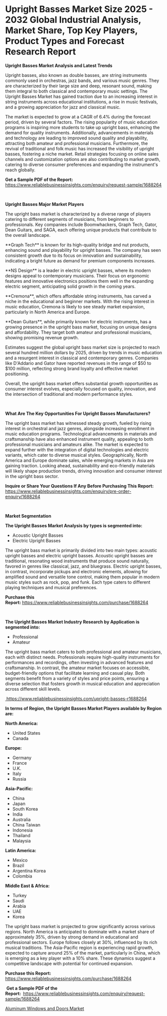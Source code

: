 <p><h1>Upright Basses Market Size 2025 - 2032 Global Industrial Analysis, Market Share, Top Key Players, Product Types and Forecast Research Report</h1></p><p><strong>Upright Basses Market Analysis and Latest Trends</strong></p>
<p><p>Upright basses, also known as double basses, are string instruments commonly used in orchestras, jazz bands, and various music genres. They are characterized by their large size and deep, resonant sound, making them integral to both classical and contemporary music settings. The Upright Basses Market has gained traction due to an increasing interest in string instruments across educational institutions, a rise in music festivals, and a growing appreciation for jazz and classical music.</p><p>The market is expected to grow at a CAGR of 6.4% during the forecast period, driven by several factors. The rising popularity of music education programs is inspiring more students to take up upright bass, enhancing the demand for quality instruments. Additionally, advancements in materials and technology are leading to improved sound quality and playability, attracting both amateur and professional musicians. Furthermore, the revival of traditional and folk music has increased the visibility of upright basses, fostering a niche market. Retail strategies focusing on online sales channels and customization options are also contributing to market growth, catering to diverse consumer preferences and expanding the instrument's reach globally.</p></p>
<p><strong>Get a Sample PDF of the Report:&nbsp;</strong> <a href="https://www.reliablebusinessinsights.com/enquiry/request-sample/1688264?utm_campaign=2185&utm_medium=2&utm_source=Github&utm_content=ia&utm_term=09022025&utm_id=upright-basses">https://www.reliablebusinessinsights.com/enquiry/request-sample/1688264</a></p>
<p>&nbsp;</p>
<p><strong>Upright Basses Major Market Players</strong></p>
<p><p>The upright bass market is characterized by a diverse range of players catering to different segments of musicians, from beginners to professionals. Key companies include Boomwhackers, Graph Tech, Gator, Dean Guitars, and SAGA, each offering unique products that contribute to the overall landscape.</p><p>**Graph Tech** is known for its high-quality bridge and nut products, enhancing sound and playability for upright basses. The company has seen consistent growth due to its focus on innovation and sustainability, indicating a bright future as demand for premium components increases.</p><p>**NS Design** is a leader in electric upright basses, where its modern designs appeal to contemporary musicians. Their focus on ergonomic features and innovative electronics positions them well in the expanding electric segment, anticipating solid growth in the coming years.</p><p>**Cremona**, which offers affordable string instruments, has carved a niche in the educational and beginner markets. With the rising interest in music education, Cremona is likely to see steady market expansion, particularly in North America and Europe.</p><p>**Dean Guitars**, while primarily known for electric instruments, has a growing presence in the upright bass market, focusing on unique designs and affordability. They target both amateur and professional musicians, showing promising revenue growth.</p><p>Estimates suggest the global upright bass market size is projected to reach several hundred million dollars by 2025, driven by trends in music education and a resurgent interest in classical and contemporary genres. Companies like D'Addario and Gator have reported revenues in the range of $50 to $100 million, reflecting strong brand loyalty and effective market positioning.</p><p>Overall, the upright bass market offers substantial growth opportunities as consumer interest evolves, especially focused on quality, innovation, and the intersection of traditional and modern performance styles.</p></p>
<p>&nbsp;</p>
<p><strong>What Are The Key Opportunities For Upright Basses Manufacturers?</strong></p>
<p><p>The upright bass market has witnessed steady growth, fueled by rising interest in orchestral and jazz genres, alongside increasing enrollment in music education programs. Technological advancements in materials and craftsmanship have also enhanced instrument quality, appealing to both professional musicians and amateurs alike. The market is expected to expand further with the integration of digital technologies and electric variants, which cater to diverse musical styles. Geographically, North America and Europe dominate sales, while emerging markets in Asia are gaining traction. Looking ahead, sustainability and eco-friendly materials will likely shape production trends, driving innovation and consumer interest in the upright bass sector.</p></p>
<p><strong>Inquire or Share Your Questions If Any Before Purchasing This Report:</strong> <a href="https://www.reliablebusinessinsights.com/enquiry/pre-order-enquiry/1688264?utm_campaign=2185&utm_medium=2&utm_source=Github&utm_content=ia&utm_term=09022025&utm_id=upright-basses">https://www.reliablebusinessinsights.com/enquiry/pre-order-enquiry/1688264</a></p>
<p>&nbsp;</p>
<p><strong>Market Segmentation</strong></p>
<p><strong>The Upright Basses Market Analysis by types is segmented into:</strong></p>
<p><ul><li>Acoustic Upright Basses</li><li>Electric Upright Basses</li></ul></p>
<p><p>The upright bass market is primarily divided into two main types: acoustic upright basses and electric upright basses. Acoustic upright basses are traditional, resonating wood instruments that produce sound naturally, favored in genres like classical, jazz, and bluegrass. Electric upright basses, in contrast, incorporate pickups and electronic elements, allowing for amplified sound and versatile tone control, making them popular in modern music styles such as rock, pop, and funk. Each type caters to different playing techniques and musical preferences.</p></p>
<p><strong>Purchase this Report:&nbsp;</strong><a href="https://www.reliablebusinessinsights.com/purchase/1688264?utm_campaign=2185&utm_medium=2&utm_source=Github&utm_content=ia&utm_term=09022025&utm_id=upright-basses">https://www.reliablebusinessinsights.com/purchase/1688264</a></p>
<p>&nbsp;</p>
<p><strong>The Upright Basses Market Industry Research by Application is segmented into:</strong></p>
<p><ul><li>Professional</li><li>Amateur</li></ul></p>
<p><p>The upright bass market caters to both professional and amateur musicians, each with distinct needs. Professionals require high-quality instruments for performances and recordings, often investing in advanced features and craftsmanship. In contrast, the amateur market focuses on accessible, budget-friendly options that facilitate learning and casual play. Both segments benefit from a variety of styles and price points, ensuring a diverse selection that fosters growth in musical education and appreciation across different skill levels.</p></p>
<p><a href="https://www.reliablebusinessinsights.com/upright-basses-r1688264?utm_campaign=2185&utm_medium=2&utm_source=Github&utm_content=ia&utm_term=09022025&utm_id=upright-basses">&nbsp;https://www.reliablebusinessinsights.com/upright-basses-r1688264</a></p>
<p><strong>In terms of Region, the Upright Basses Market Players available by Region are:</strong></p>
<p>
    <p> <strong> North America: </strong>
        <ul>
            <li>United States</li>
            <li>Canada</li>
        </ul>
        </p> 
    <p> <strong> Europe: </strong>
        <ul>
            <li>Germany</li>
            <li>France</li>
            <li>U.K.</li>
            <li>Italy</li>
            <li>Russia</li>
        </ul>
        </p> 
    <p> <strong> Asia-Pacific: </strong>
        <ul>
            <li>China</li>
            <li>Japan</li>
            <li>South Korea</li>
            <li>India</li>
            <li>Australia</li>
            <li>China Taiwan</li>
            <li>Indonesia</li>
            <li>Thailand</li>
            <li>Malaysia</li>
        </ul>
        </p> 
    <p> <strong> Latin America: </strong>
        <ul>
            <li>Mexico</li>
            <li>Brazil</li>
            <li>Argentina Korea</li>
            <li>Colombia</li>
        </ul>
        </p> 
    <p> <strong> Middle East & Africa: </strong>
        <ul>
            <li>Turkey</li>
            <li>Saudi</li>
            <li>Arabia</li>
            <li>UAE</li>
            <li>Korea</li>
        </ul>
    </p>
    </p>
<p><p>The upright bass market is projected to grow significantly across various regions. North America is anticipated to dominate with a market share of approximately 35%, driven by strong demand in educational and professional sectors. Europe follows closely at 30%, influenced by its rich musical traditions. The Asia-Pacific region is experiencing rapid growth, expected to capture around 25% of the market, particularly in China, which is emerging as a key player with a 10% share. These dynamics suggest a competitive landscape with potential for continued expansion.</p></p>
<p><strong>Purchase this Report: </strong><a href="https://www.reliablebusinessinsights.com/purchase/1688264?utm_campaign=2185&utm_medium=2&utm_source=Github&utm_content=ia&utm_term=09022025&utm_id=upright-basses">https://www.reliablebusinessinsights.com/purchase/1688264</a></p>
<p>&nbsp;<strong>Get a Sample PDF of the Report:&nbsp;&nbsp;</strong><a href="https://www.reliablebusinessinsights.com/enquiry/request-sample/1688264?utm_campaign=2185&utm_medium=2&utm_source=Github&utm_content=ia&utm_term=09022025&utm_id=upright-basses">https://www.reliablebusinessinsights.com/enquiry/request-sample/1688264</a></p>
<p><strong></strong></p>
<p><p><a href="https://github.com/petbigbeepjn/Market-Research-Report-List-1/blob/main/aluminum-windows-and-doors-market.md?utm_campaign=2185&utm_medium=2&utm_source=Github&utm_content=ia&utm_term=09022025&utm_id=upright-basses">Aluminum Windows and Doors Market</a></p></p>